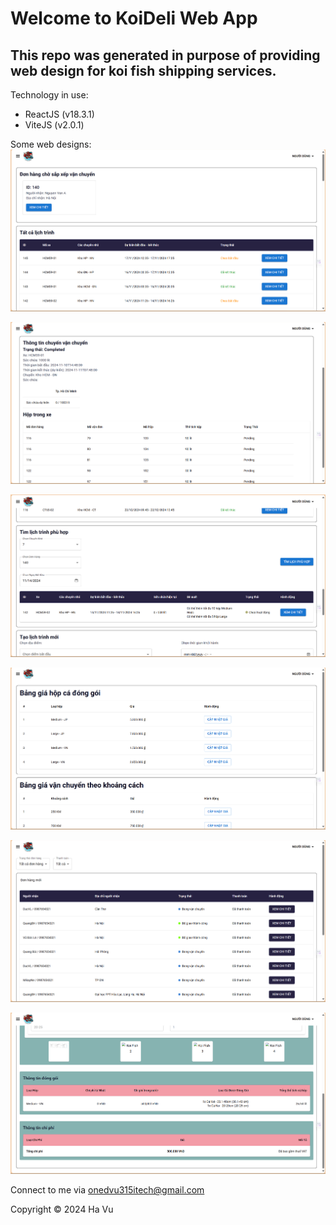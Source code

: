 # Welcome to KoiDeli Web App

## This repo was generated in purpose of providing web design for koi fish shipping services.

Technology in use:
* ReactJS (v18.3.1)
* ViteJS (v2.0.1)

Some web designs:
![trip-list](./sample-images/trip-list.png)

![trip-info](./sample-images/trip-info.png)

![suitable-trip](./sample-images/suitable-trip.png)

![shipping-price](./sample-images/shipping-price.png)

![order-list](./sample-images/order-list.png)

![order-info](./sample-images/order-info.png)

Connect to me via [onedvu315itech@gmail.com](mailto:onedvu315itech@gmail.com)

Copyright &copy; 2024 Ha Vu